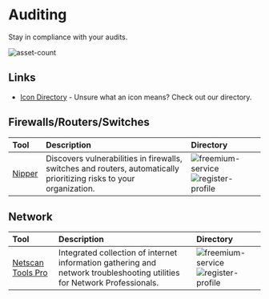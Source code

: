 # Auditing

Stay in compliance with your audits.

![asset-count](https://img.shields.io/badge/Tools%20%26%20Resources%20Available-2-947cb0?style=for-the-badge)

## Links <!-- {docsify-ignore} -->

- [Icon Directory](../ICONS.md) - Unsure what an icon means? Check out our directory.

## Firewalls/Routers/Switches

| Tool | Description | Directory |
| :--- | :--- | :--- |
| [Nipper](https://www.titania.com/products/) | Discovers vulnerabilities in firewalls, switches and routers, automatically prioritizing risks to your organization. | ![freemium-service](https://raw.githubusercontent.com/0xPGP/SecTools/main/docs/icons/freemium-service.png) ![register-profile](https://raw.githubusercontent.com/0xPGP/SecTools/main/docs/icons/register-profile.png) |

## Network

| Tool | Description | Directory |
| :--- | :--- | :--- |
| [Netscan Tools Pro](https://netscantools.com/nstpromain.html) | Integrated collection of internet information gathering and network troubleshooting utilities for Network Professionals. | ![freemium-service](https://raw.githubusercontent.com/0xPGP/SecTools/main/docs/icons/freemium-service.png) ![register-profile](https://raw.githubusercontent.com/0xPGP/SecTools/main/docs/icons/register-profile.png) |

